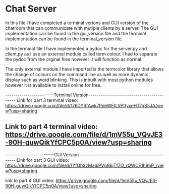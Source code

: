 # Chat Server

In this file I have completed a terminal verions and GUI version of the chatroom
that can communicate with mutiple clients by a server. The GUI implementation can
be found in the gui_version file and the terminal implementation can be found in
the terminal_version file.

In the terminal file I have implemented a pydoc for the server.py and client.py as
I use an external module called term colour. I had to separate the pydoc from the
orginal files however it will function as normal.

The only external module I have imported is the termcolor library that allows
the change of colours on the command line as well as more dynamic display such
as word blinking. This is inbuilt with most python modules however it is available
to install online for free.


------------------------Terminal Version------------------------------------------
Link for part 3 terminal video:
https://drive.google.com/file/d/176DYRfAwk7PdeWFtLVPIfyxeHT7gS5JA/view?usp=sharing

Link to part 4 terminal video:
https://drive.google.com/file/d/1mV55u_VQvJE3-90H-guwQikYfCPC5p0A/view?usp=sharing
----------------------------------------------------------------------------------

------------------------GUI Version ----------------------------------------------
Link for part 3 GUI video:
https://drive.google.com/file/d/1YfGhSzMa6jPVp96jTfZO_rQWCE1h9bP_/view?usp=sharing

link to part 4 GUI video:
https://drive.google.com/file/d/1mV55u_VQvJE3-90H-guwQikYfCPC5p0A/view?usp=sharing
